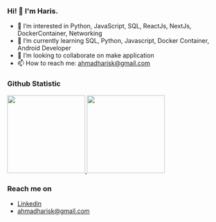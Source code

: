 ### Hi! 👋 I'm Haris.

- 👀 I’m interested in Python, JavaScript, SQL, ReactJs, NextJs, DockerContainer, Networking
- 🌱 I’m currently learning SQL, Python, Javascript, Docker Container, Android Developer
- 💞️ I’m looking to collaborate on make application
- 📫 How to reach me: ahmadharisk@gmail.com

### Github Statistic
<p align="left">
<a href="https://github.com/penuliscode">
  <img height="180em" src="https://github-readme-stats-eight-theta.vercel.app/api?username=khasirah&show_icons=true&theme=algolia&include_all_commits=true&count_private=true"/>
  <img height="180em" src="https://github-readme-stats-eight-theta.vercel.app/api/top-langs/?username=khasirah&layout=compact&layout=compact&theme=algolia"/>
</a>
</p>

### Reach me on
- [Linkedin](https://www.linkedin.com/in/ahmad-haris-kurniawan-488870176/)
- ahmadharisk@gmail.com
